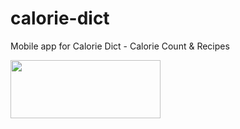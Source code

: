# calorie-dict
Mobile app for Calorie Dict - Calorie Count & Recipes

<a href="https://play.google.com/store/apps/details?id=com.wapplabb.caloriedict"><img src="https://play.google.com/intl/en_us/badges/static/images/badges/en_badge_web_generic.png" width="240" height="93"></a>
